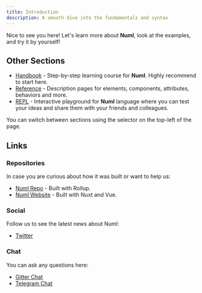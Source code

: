 ```yaml
---
title: Introduction
description: A smooth dive into the fundamentals and syntax
---
```


Nice to see you here! Let's learn more about **Numl**, look at the examples, and try it by yourself!

## Other Sections

* [Handbook](/handbook) - Step-by-step learning course for **Numl**. Highly recommend to start here.
* [Reference](/reference) - Description pages for elements, components, attributes, behaviors and more.
* [REPL](/repl) - Interactive playground for **Numl** language where you can test your ideas and share them with your friends and colleagues.

You can switch between sections using the selector on the top-left of the page.

## Links

### Repositories

In case you are curious about how it was built or want to help us:

* [Numl Repo](!https://github.com/numldesign/numl) - Built with Rollup.
* [Numl Website](!https://github.com/numldesign/website) - Built with Nuxt and Vue.

### Social

Follow us to see the latest news about Numl:

* [Twitter](!https://twitter.com/numldesign)

### Chat

You can ask any questions here:

* [Gitter Chat](!https://gitter.im/tenphi/numl?utm_source=share-link&utm_medium=link&utm_campaign=share-link)
* [Telegram Chat](!https://tele.click/numldesign)
